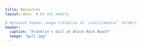 ```yaml
---
title: Resources
layout: docs  # Do not modify.

# Optional header image (relative to `static/media/` folder).
header:
  caption: "Franklin's Gull at Black Rock Beach"
  image: "gull.jpg"
---
```

